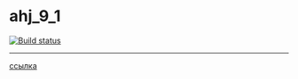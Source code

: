 # ahj_9_1
[![Build status](https://ci.appveyor.com/api/projects/status/8vav915kpe0df9jr?svg=true)](https://ci.appveyor.com/project/ZenkiOo/ahj-9-1)
***
[ссылка](https://zenkioo.github.io/ahj_9_1/)